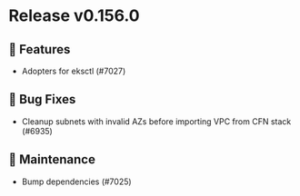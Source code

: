# Release v0.156.0

## 🚀 Features

- Adopters for eksctl (#7027)

## 🐛 Bug Fixes

- Cleanup subnets with invalid AZs before importing VPC from CFN stack (#6935)

## 🧰 Maintenance

- Bump dependencies (#7025)

